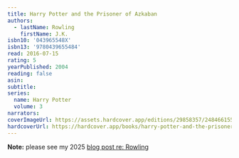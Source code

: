 ```yaml
---
title: Harry Potter and the Prisoner of Azkaban
authors:
  - lastName: Rowling
    firstName: J.K.
isbn10: '043965548X'
isbn13: '9780439655484'
read: 2016-07-15
rating: 5
yearPublished: 2004
reading: false
asin:
subtitle:
series:
  name: Harry Potter
  volume: 3
narrators:
coverImageUrl: https://assets.hardcover.app/editions/29858357/2484661554595800.jpg
hardcoverUrl: https://hardcover.app/books/harry-potter-and-the-prisoner-of-azkaban/editions/29858357
---
```


**Note:** please see my 2025 [blog post re: Rowling](/blog/2025/04/jk-rowling)
